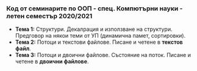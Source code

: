 ### Код от семинарите по ООП - спец. Компютърни науки - летен семестър 2020/2021



 - **Тема  1:** Структури. Декалрация и използване на структури. Предговор на някои теми от УП (динамична памет, сортировки).
 - **Тема  2:**  Потоци и текстови файлове. Писане и четене в **текстов файл**.
 - **Тема  3:**  Потоци и двоични файлове. Състояние на поток. Писане и четене в **двоични файлове**.
